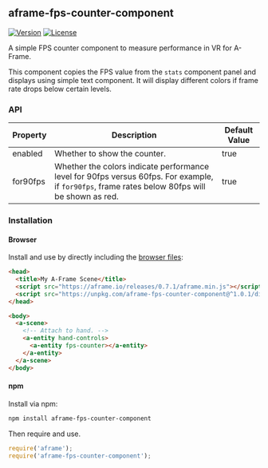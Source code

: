 ## aframe-fps-counter-component

[![Version](http://img.shields.io/npm/v/aframe-fps-counter-component.svg?style=flat-square)](https://npmjs.org/package/aframe-fps-counter-component)
[![License](http://img.shields.io/npm/l/aframe-fps-counter-component.svg?style=flat-square)](https://npmjs.org/package/aframe-fps-counter-component)

A simple FPS counter component to measure performance in VR for A-Frame.

This component copies the FPS value from the `stats` component panel and
displays using simple text component. It will display different colors if frame
rate drops below certain levels.

### API

| Property | Description                                                           | Default Value |
| -------- | -----------                                                           | ------------- |
| enabled  | Whether to show the counter.                                          | true          |
| for90fps | Whether the colors indicate performance level for 90fps versus 60fps. For example, if `for90fps`, frame rates below 80fps will be shown as red. | true          |

### Installation

#### Browser

Install and use by directly including the [browser files](dist):

```html
<head>
  <title>My A-Frame Scene</title>
  <script src="https://aframe.io/releases/0.7.1/aframe.min.js"></script>
  <script src="https://unpkg.com/aframe-fps-counter-component@^1.0.1/dist/aframe-fps-counter-component.min.js"></script>
</head>

<body>
  <a-scene>
    <!-- Attach to hand. -->
    <a-entity hand-controls>
      <a-entity fps-counter></a-entity>
    </a-entity>
  </a-scene>
</body>
```

#### npm

Install via npm:

```bash
npm install aframe-fps-counter-component
```

Then require and use.

```js
require('aframe');
require('aframe-fps-counter-component');
```
